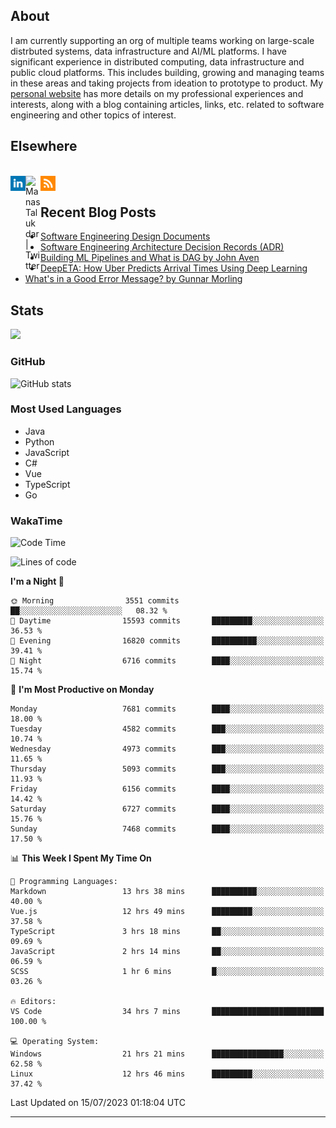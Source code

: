 ## About

I am currently supporting an org of multiple teams working on large-scale distrbuted systems, data infrastructure and AI/ML platforms. I have significant experience in distributed computing, data infrastructure and public cloud platforms. This includes building, growing and managing teams in these areas and taking projects from ideation to prototype to product. My [personal website](https://manastalukdar.github.io/) has more details on my professional experiences and interests, along with a blog containing articles, links, etc. related to software engineering and other topics of interest.

## Elsewhere

</br>

<a href="https://www.linkedin.com/in/manastalukdar" target="_blank">
  <img align="left" alt="Manas Talukdar | Linkedin" width="24px" src="https://raw.githubusercontent.com/edent/SuperTinyIcons/master/images/svg/linkedin.svg" />
</a>
<a href="https://www.twitter.com/manastalukdar" target="_blank">
  <img align="left" alt="Manas Talukdar | Twitter" width="24px" src="https://github.com/TheDudeThatCode/TheDudeThatCode/blob/master/Assets/Twitter.svg" />
</a>
<a href="https://manastalukdar.github.io/" target="_blank">
  <img align="left" alt="Manas Talukdar | Website" width="24px" src="https://github.com/edent/SuperTinyIcons/blob/master/images/svg/rss.svg" />
</a>

</br>

## Recent Blog Posts

<!-- BLOG:START -->
- [Software Engineering Design Documents](https://manastalukdar.github.io/blog/2023/03/18/software-engineering-design-documents/)
- [Software Engineering Architecture Decision Records &lpar;ADR&rpar;](https://manastalukdar.github.io/blog/2023/03/18/software-engineering-architecture-decision-records/)
- [Building ML Pipelines and What is DAG by John Aven](https://manastalukdar.github.io/blog/2022/03/21/building-ml-pipelines-dag/)
- [DeepETA: How Uber Predicts Arrival Times Using Deep Learning](https://manastalukdar.github.io/blog/2022/03/21/deepeta-uber-predicts-arrival-times-deep-learning/)
- [What&#39;s in a Good Error Message? by Gunnar Morling](https://manastalukdar.github.io/blog/2022/02/11/good-error-message-gunnar-morling/)
<!-- BLOG:END -->

## Stats

![](https://komarev.com/ghpvc/?username=manastalukdar)

### GitHub

![GitHub stats](https://github-readme-stats.vercel.app/api?username=manastalukdar&show_icons=true&hide_border=true&hide_rank=true&hide_title=true&icon_color=79ff97&text_color=cecac3&bg_color=4d4b4b)

### Most Used Languages

- Java
- Python
- JavaScript
- C#
- Vue
- TypeScript
- Go

<!--
![Top Langs](https://github-readme-stats.vercel.app/api/top-langs/?username=manastalukdar&layout=compact&hide_border=true&hide_title=true&icon_color=79ff97&text_color=cecac3&bg_color=4d4b4b)
-->

### WakaTime

<!--START_SECTION:waka-->
![Code Time](http://img.shields.io/badge/Code%20Time-3%2C740%20hrs%2044%20mins-blue)

![Lines of code](https://img.shields.io/badge/From%20Hello%20World%20I%27ve%20Written-18.3%20million%20lines%20of%20code-blue)

**I'm a Night 🦉** 

```text
🌞 Morning                3551 commits        ██░░░░░░░░░░░░░░░░░░░░░░░   08.32 % 
🌆 Daytime                15593 commits       █████████░░░░░░░░░░░░░░░░   36.53 % 
🌃 Evening                16820 commits       ██████████░░░░░░░░░░░░░░░   39.41 % 
🌙 Night                  6716 commits        ████░░░░░░░░░░░░░░░░░░░░░   15.74 % 
```
📅 **I'm Most Productive on Monday** 

```text
Monday                   7681 commits        ████░░░░░░░░░░░░░░░░░░░░░   18.00 % 
Tuesday                  4582 commits        ███░░░░░░░░░░░░░░░░░░░░░░   10.74 % 
Wednesday                4973 commits        ███░░░░░░░░░░░░░░░░░░░░░░   11.65 % 
Thursday                 5093 commits        ███░░░░░░░░░░░░░░░░░░░░░░   11.93 % 
Friday                   6156 commits        ████░░░░░░░░░░░░░░░░░░░░░   14.42 % 
Saturday                 6727 commits        ████░░░░░░░░░░░░░░░░░░░░░   15.76 % 
Sunday                   7468 commits        ████░░░░░░░░░░░░░░░░░░░░░   17.50 % 
```


📊 **This Week I Spent My Time On** 

```text
💬 Programming Languages: 
Markdown                 13 hrs 38 mins      ██████████░░░░░░░░░░░░░░░   40.00 % 
Vue.js                   12 hrs 49 mins      █████████░░░░░░░░░░░░░░░░   37.58 % 
TypeScript               3 hrs 18 mins       ██░░░░░░░░░░░░░░░░░░░░░░░   09.69 % 
JavaScript               2 hrs 14 mins       ██░░░░░░░░░░░░░░░░░░░░░░░   06.59 % 
SCSS                     1 hr 6 mins         █░░░░░░░░░░░░░░░░░░░░░░░░   03.26 % 

🔥 Editors: 
VS Code                  34 hrs 7 mins       █████████████████████████   100.00 % 

💻 Operating System: 
Windows                  21 hrs 21 mins      ████████████████░░░░░░░░░   62.58 % 
Linux                    12 hrs 46 mins      █████████░░░░░░░░░░░░░░░░   37.42 % 
```


 Last Updated on 15/07/2023 01:18:04 UTC
<!--END_SECTION:waka-->

---

<!--

**manastalukdar/manastalukdar** is a ✨ _special_ ✨ repository because its `README.md` (this file) appears on your GitHub profile.

Here are some ideas to get you started:

- 🔭 I’m currently working on ...
- 🌱 I’m currently learning ...
- 👯 I’m looking to collaborate on ...
- 🤔 I’m looking for help with ...
- 💬 Ask me about ...
- 📫 How to reach me: ...
- 😄 Pronouns: ...
- ⚡ Fun fact: ...
-->
